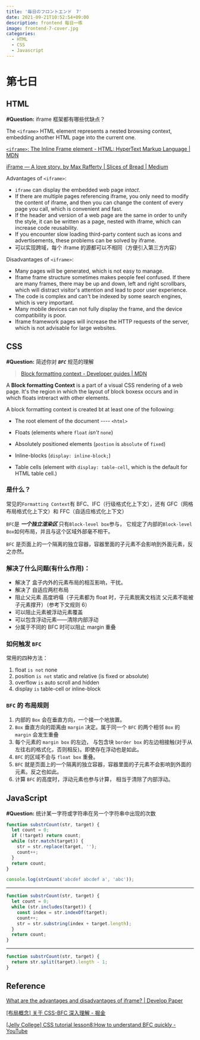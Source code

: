 ```yaml
---
title: '毎日のフロントエンド　7'
date: 2021-09-21T10:52:54+09:00
description: frontend 每日一练
image: frontend-7-cover.jpg
categories:
  - HTML
  - CSS
  - Javascript
---
```


# 第七日

## HTML

**#Question:** iframe 框架都有哪些优缺点？

The `<iframe>` HTML element represents a nested browsing context, embedding another HTML page into the current one.

[`<iframe>`: The Inline Frame element - HTML: HyperText Markup Language | MDN](https://developer.mozilla.org/en-US/docs/Web/HTML/Element/iframe)

[iFrame — A love story. by Max Rafferty | Slices of Bread | Medium](https://medium.com/slices-of-bread/iframe-a-love-story-3dbe4e519b86)

Advantages of `<iframe>`:

- `iframe` can display the embedded web page _intact_.
- If there are multiple pages referencing iframe, you only need to modify the content of iframe, and then you can change the content of every page you call, which is convenient and fast.
- If the header and version of a web page are the same in order to unify the style, it can be written as a page, nested with iframe, which can increase code reusability.
- If you encounter slow loading third-party content such as icons and advertisements, these problems can be solved by iframe.
- 可以实现跨域，每个 iframe 的源都可以不相同（方便引入第三方内容）

Disadvantages of `<iframe>`:

- Many pages will be generated, which is not easy to manage.
- Iframe frame structure sometimes makes people feel confused. If there are many frames, there may be up and down, left and right scrollbars, which will distract visitor's attention and lead to poor user experience.
- The code is complex and can't be indexed by some search engines, which is very important.
- Many mobile devices can not fully display the frame, and the device compatibility is poor.
- Iframe framework pages will increase the HTTP requests of the server, which is not advisable for large websites.

## CSS

**#Question:** 简述你对 **_`BFC`_** 规范的理解

> [Block formatting context - Developer guides | MDN](https://developer.mozilla.org/en-US/docs/Web/Guide/CSS/Block_formatting_context)

A **Block formatting Context** is a part of a visual CSS rendering of a web page. It's the region in which the layout of block boxesx occurs and in which floats intreract with other elements.

A block formatting context is created bt at least one of the following:

- The root element of the document ---- `<html>`

- Floats (elements where `float` _isn't_ `none`)

- Absolutely positioned elements (`postion` is `absolute` of `fixed`)

- Inline-blocks (`display: inline-block;`)

- Table cells (element with `display: table-cell`, which is the default for HTML table cell.)

### 是什么？

常见的`Formatting Context`有 BFC、IFC（行级格式化上下文），还有 GFC（网格布局格式化上下文）和 FFC（自适应格式化上下文）

`BFC`是 **_一个独立渲染区_** 只有`Block-level box`参与， 它规定了内部的`Block-level Box`如何布局，并且与这个区域外部毫不相干。

`BFC` 是页面上的一个隔离的独立容器，容器里面的子元素不会影响到外面元素，反之亦然。

### 解决了什么问题(有什么作用)：

- 解决了 盒子内外的元素布局的相互影响，干扰。
- 解决了 自适应两栏布局
- 阻止父元素 高度坍塌（子元素都为 float 时，子元素脱离文档流 父元素不能被子元素撑开）（参考下文规则 6）
- 可以阻止元素被浮动元素覆盖
- 可以包含浮动元素——清除内部浮动
- 分属于不同的 BFC 时可以阻止 margin 重叠

### 如何触发 `BFC`

常用的四种方法：

1. float `is not` none
2. position `is not` static and relative (is fixed or absolute)
3. overflow `is` auto scroll and hidden
4. display `is` table-cell or inline-block

### `BFC` 的 布局规则

1. 内部的 `Box` 会在垂直方向，一个接一个地放置。
2. `Box` 垂直方向的距离由 `margin` 决定。属于同一个 `BFC` 的两个相邻 `Box` 的 `margin` 会发生重叠
3. 每个元素的 `margin box` 的左边， 与包含块 `border box` 的左边相接触(对于从左往右的格式化，否则相反)。即使存在浮动也是如此。
4. `BFC` 的区域不会与 `float box` 重叠。
5. `BFC` 就是页面上的一个隔离的独立容器，容器里面的子元素不会影响到外面的元素。反之也如此。
6. 计算 `BFC` 的高度时，浮动元素也参与计算， 相当于清除了内部浮动。

## JavaScript

**#Question:** 统计某一字符或字符串在另一个字符串中出现的次数

```js
function substrCount(str, target) {
  let count = 0;
  if (!target) return count;
  while (str.match(target)) {
    str = str.replace(target, '');
    count++;
  }
  return count;
}

console.log(strCount('abcdef abcdef a', 'abc'));
```

---

```js
function substrCount(str, target) {
  let count = 0;
  while (str.includes(target)) {
    const index = str.indexOf(target);
    count++;
    str = str.substring(index + target.length);
  }
  return count;
}
```

---

```js
function substrCount(str, target) {
  return str.split(target).length - 1;
}
```

## Reference

[What are the advantages and disadvantages of iframe? | Develop Paper](https://developpaper.com/what-are-the-advantages-and-disadvantages-of-iframe/)

[[布局概念] 关于 CSS-BFC 深入理解 - 掘金](https://juejin.cn/post/6844903476774830094)

[[Jelly College] CSS tutorial lesson8:How to understand BFC quickly - YouTube](https://www.youtube.com/watch?v=Onhu2DlmHAk)
